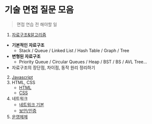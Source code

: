 # 기술 면접 질문 모음

> 면접 연습 전 해야할 일

1. [자료구조&알고리즘](./자료구조&알고리즘/README.md)
  - **기본적인 자료구조**
    - Stack / Queue / Linked List / Hash Table / Graph / Tree
  - **변형된 자료구조**
    - Priority Queue / Circular Queues / Heap / BST / BS / AVL Tree...
  - 자료구조의 장단점, 차이점, 동작 원리 정리하기
2. [Javascript](Javascript/README.md)
3. HTML, CSS
    - [HTML](./HTML_CSS/HTML.md)
    - [CSS](./HTML_CSS/CSS.md)
5. 네트워크
    - [네트워크 기본](./네트워크/네트워크.md)
    - [보안/인증](./네트워크/보안인증.md)
7. [운영체제](./운영체제/README.md)
